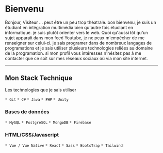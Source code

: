 # Bienvenu
Bonjour, Visiteur ... peut être un peu trop théatrale. bon bienvenu, je suis un étudiant en intégration multimédia bien qu'autre fois étudiant en informatique. je suis plutôt orienter vers le web. Quoi qu'aussi tôt qu'un sujet apparaît dans mon feed Youtube, je ne peux m'empêcher de me renseigner sur celui-ci. je sais programer dans de nombreux langages de programations et je sais utiliser plusieurs technologies reliées au domaine de la programation. si mon profil vous intéresses n'hésitez pas à me contacter que ce soit sur mes réseaux sociaux où via mon site internet.

------------------
## Mon Stack Technique
Les technologies que je sais utiliser

`* Git`
`* C#`
`* Java`
`* PHP`
`* Unity`

### Bases de données
`* MySQL`
`* PostgreSQL`
`* MongoDB`
`* Firebase`

### HTML/CSS/Javascript
`* Vue / Vue Native`
`* React`
`* Sass`
`* BootsTrap`
`* Tailwind`